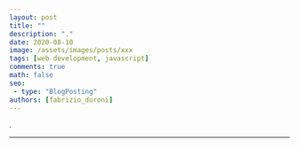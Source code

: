 ```yaml
---
layout: post
title: ""
description: "."
date: 2020-08-10
image: /assets/images/posts/xxx
tags: [web development, javascript]
comments: true
math: false
seo:
 - type: "BlogPosting"
authors: [fabrizio_duroni] 
---
```


*.*

---
